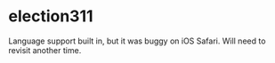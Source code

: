 election311
===========
Language support built in, but it was buggy on iOS Safari. Will need to revisit another time.